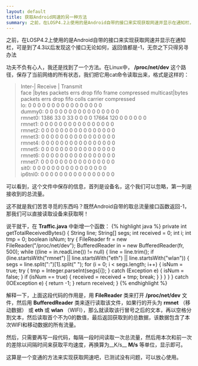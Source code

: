 ```yaml
---
layout: default
title: 获取Android网速的另一种方法
summary: 之前，在LOSP4.2上使用的是Android自带的接口来实现获取网速并显示在通知栏，可是到了4.3以后发现这个接口无论如何，返回值都是-1，无奈之下只得另寻办法<br />功夫不负有心人，我还是找到了一个方法。在Linux中，/proc/net/dev 这个路径，保存了当前网络的所有状态，我们把它用cat命令读取出来，格式是这样的：
---
```

之前，在LOSP4.2上使用的是Android自带的接口来实现获取网速并显示在通知栏，可是到了4.3以后发现这个接口无论如何，返回值都是-1，无奈之下只得另寻办法

功夫不负有心人，我还是找到了一个方法。在Linux中， __/proc/net/dev__ 这个路径，保存了当前网络的所有状态，我们把它用cat命令读取出来，格式是这样的：
> Inter-|   Receive                                                |  Transmit  
>  face |bytes    packets errs drop fifo frame compressed multicast|bytes    packets errs drop fifo colls carrier compressed  
>     lo:       0       0    0    0    0     0          0         0        0       0    0    0    0     0       0          0  
> dummy0:       0       0    0    0    0     0          0         0        0       0    0    0    0     0       0          0  
> rmnet0:    1386      33    0   33    0     0          0         0    17664     120    0    0    0     0       0          0  
> rmnet1:       0       0    0    0    0     0          0         0        0       0    0    0    0     0       0          0  
> rmnet2:       0       0    0    0    0     0          0         0        0       0    0    0    0     0       0          0  
> rmnet3:       0       0    0    0    0     0          0         0        0       0    0    0    0     0       0          0  
> rmnet4:       0       0    0    0    0     0          0         0        0       0    0    0    0     0       0          0  
> rmnet5:       0       0    0    0    0     0          0         0        0       0    0    0    0     0       0          0  
> rmnet6:       0       0    0    0    0     0          0         0        0       0    0    0    0     0       0          0  
> rmnet7:       0       0    0    0    0     0          0         0        0       0    0    0    0     0       0          0  
>   sit0:       0       0    0    0    0     0          0         0        0       0    0    0    0     0       0          0  
> ip6tnl0:       0       0    0    0    0     0          0         0        0       0    0    0    0     0       0          0  

可以看到，这个文件中保存的信息，首列是设备名，这个我们可以忽略，第一列是接收到的总流量。

这不就是我们苦苦寻觅的东西吗？既然Android自带的取总流量接口函数返回-1，那我们可以直接读取设备来获取啊！

说干就干，在 __Traffic.java__ 中新增一个函数：
{% highlight java %}
  private int getTotalReceivedBytes() {
    String line;
    String[] segs;
    int received = 0;
    int i;
    int tmp = 0;
    boolean isNum;
    try {
      FileReader fr = new FileReader("/proc/net/dev");
      BufferedReader in = new BufferedReader(fr, 500);
      while ((line = in.readLine()) != null) {
        line = line.trim();
        if (line.startsWith("rmnet") || line.startsWith("eth") || line.startsWith("wlan")) {
          segs = line.split(":")[1].split(" ");
          for (i = 0; i < segs.length; i++) {
            isNum = true;
            try {
              tmp = Integer.parseInt(segs[i]);
            } catch (Exception e) {
              isNum = false;
            }
            if (isNum == true) {
              received = received + tmp;
              break;
            }
          }
        }
      }
    } catch (IOException e) {
      return -1;
    }
    return received;
  }
{% endhighlight %}

解释一下，上面这段代码的作用是，用 __FileReader__ 类来打开 __/proc/net/dev__ 文件，然后用 __BufferedReader__ 类来逐行读取该文件，如果行的开头为 __rmnet__ （移动数据） 或 __eth__ 或 __wlan__ （WIFI），那么就读取该行冒号之后的文本，再以空格分割文本，然后读取首个不为0的数值，最后返回获取到的总数据，该数据包含了本次WIFI和移动数据的所有流量。

然后，只需要再写一段代码，每隔一段时间读取一次总流量，然后用本次和前一次的差除以间隔时间来获取平均速度，再换算为__K/s__ __M/s__ 等单位，显示即可。

这算是一个变通的方法来实现获取网速吧，已测试没有问题，可以放心使用。
